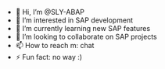 - 👋 Hi, I’m @SLY-ABAP
- 👀 I’m interested in SAP development
- 🌱 I’m currently learning new SAP features 
- 💞️ I’m looking to collaborate on SAP projects
- 📫 How to reach m: chat
- ⚡ Fun fact: no way :)

<!---
SLY-ABAP/SLY-ABAP is a ✨ special ✨ repository because its `README.md` (this file) appears on your GitHub profile.
You can click the Preview link to take a look at your changes.
--->
